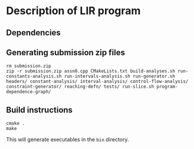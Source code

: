 # Description of LIR program


## Dependencies

## Generating submission zip files

```
rm submission.zip
zip -r submission.zip assn0.cpp CMakeLists.txt build-analyses.sh run-constants-analysis.sh run-intervals-analysis.sh run-generator.sh headers/ constant-analysis/ interval-analysis/ control-flow-analysis/ constraint-generator/ reaching-defn/ tests/ run-slice.sh program-dependence-graph/
```

## Build instructions

```
cmake .
make
```

This will generate executables in the `bin` directory.
